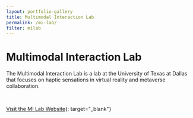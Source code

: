 ```yaml
---
layout: portfolio-gallery
title: Multimodal Interaction Lab
permalink: /mi-lab/
filter: milab
---
```


# Multimodal Interaction Lab

The Multimodal Interaction Lab is a lab at the University of Texas at Dallas that focuses on haptic sensations in virtual reality and metaverse collaboration.

<br>

[Visit the MI Lab Website](https://www.mi-lab.io/){: target="_blank"}
